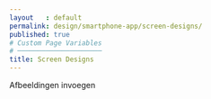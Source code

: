 ```yaml
---
layout   : default
permalink: design/smartphone-app/screen-designs/
published: true
# Custom Page Variables
# ─────────────────────
title: Screen Designs
---
```


Afbeeldingen invoegen